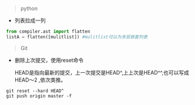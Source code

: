 > python

+ 列表拉成一列

```python
from compiler.ast import flatten
listA = flatten([mulitlist]) #mulitlist可以为多层嵌套列表
```

> Git

+ 删除上次提交，使用reset命令

  HEAD是指向最新的提交，上一次提交是HEAD^,上上次是HEAD^^,也可以写成HEAD～2 ,依次类推。

```
git reset --hard HEAD^
git push origin master -f
```

